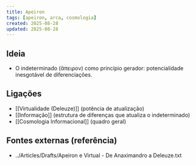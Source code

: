 ```yaml
---
title: Apeiron
tags: [apeiron, arca, cosmologia]
created: 2025-08-28
updated: 2025-08-28
---
```


## Ideia
- O indeterminado (ἄπειρον) como princípio gerador: potencialidade inesgotável de diferenciações.

## Ligações
- [[Virtualidade (Deleuze)]] (potência de atualização)
- [[Informação]] (estrutura de diferenças que atualiza o indeterminado)
- [[Cosmologia Informacional]] (quadro geral)

## Fontes externas (referência)
- ../Articles/Drafts/Apeiron e Virtual - De Anaximandro a Deleuze.txt

